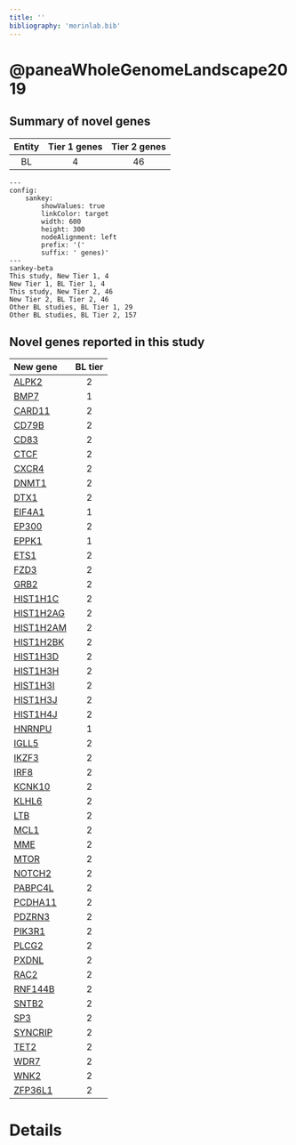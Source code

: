 ```yaml
---
title: ''
bibliography: 'morinlab.bib'
---
```


# @paneaWholeGenomeLandscape2019
## Summary of novel genes

|Entity| Tier 1 genes| Tier 2 genes|
|:-:|:-:|:-:|
|BL|4|46|
```mermaid
---
config:
    sankey:
        showValues: true
        linkColor: target
        width: 600
        height: 300
        nodeAlignment: left
        prefix: '('
        suffix: ' genes)'
---
sankey-beta
This study, New Tier 1, 4
New Tier 1, BL Tier 1, 4
This study, New Tier 2, 46
New Tier 2, BL Tier 2, 46
Other BL studies, BL Tier 1, 29
Other BL studies, BL Tier 2, 157
```


## Novel genes reported in this study

|New gene|BL tier|
|:-|:-:|
|[ALPK2](ALPK2)|2 |
|[BMP7](BMP7)|1 |
|[CARD11](CARD11)|2 |
|[CD79B](CD79B)|2 |
|[CD83](CD83)|2 |
|[CTCF](CTCF)|2 |
|[CXCR4](CXCR4)|2 |
|[DNMT1](DNMT1)|2 |
|[DTX1](DTX1)|2 |
|[EIF4A1](EIF4A1)|1 |
|[EP300](EP300)|2 |
|[EPPK1](EPPK1)|1 |
|[ETS1](ETS1)|2 |
|[FZD3](FZD3)|2 |
|[GRB2](GRB2)|2 |
|[HIST1H1C](HIST1H1C)|2 |
|[HIST1H2AG](HIST1H2AG)|2 |
|[HIST1H2AM](HIST1H2AM)|2 |
|[HIST1H2BK](HIST1H2BK)|2 |
|[HIST1H3D](HIST1H3D)|2 |
|[HIST1H3H](HIST1H3H)|2 |
|[HIST1H3I](HIST1H3I)|2 |
|[HIST1H3J](HIST1H3J)|2 |
|[HIST1H4J](HIST1H4J)|2 |
|[HNRNPU](HNRNPU)|1 |
|[IGLL5](IGLL5)|2 |
|[IKZF3](IKZF3)|2 |
|[IRF8](IRF8)|2 |
|[KCNK10](KCNK10)|2 |
|[KLHL6](KLHL6)|2 |
|[LTB](LTB)|2 |
|[MCL1](MCL1)|2 |
|[MME](MME)|2 |
|[MTOR](MTOR)|2 |
|[NOTCH2](NOTCH2)|2 |
|[PABPC4L](PABPC4L)|2 |
|[PCDHA11](PCDHA11)|2 |
|[PDZRN3](PDZRN3)|2 |
|[PIK3R1](PIK3R1)|2 |
|[PLCG2](PLCG2)|2 |
|[PXDNL](PXDNL)|2 |
|[RAC2](RAC2)|2 |
|[RNF144B](RNF144B)|2 |
|[SNTB2](SNTB2)|2 |
|[SP3](SP3)|2 |
|[SYNCRIP](SYNCRIP)|2 |
|[TET2](TET2)|2 |
|[WDR7](WDR7)|2 |
|[WNK2](WNK2)|2 |
|[ZFP36L1](ZFP36L1)|2 |

# Details

